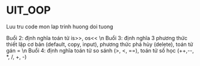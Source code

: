 # UIT_OOP
Luu tru code mon lap trinh huong doi tuong

Buổi 2: định nghĩa toán tử is>>, os<< \n
Buổi 3: định nghĩa 3 phương thức thiết lập cơ bản (default, copy, input), phương thức phá hủy (delete), toán tử gán = \n
Buổi 4: định nghĩa toán tử so sánh (>, <, ==), toán tử số học (++,--, *, /, +, -)
